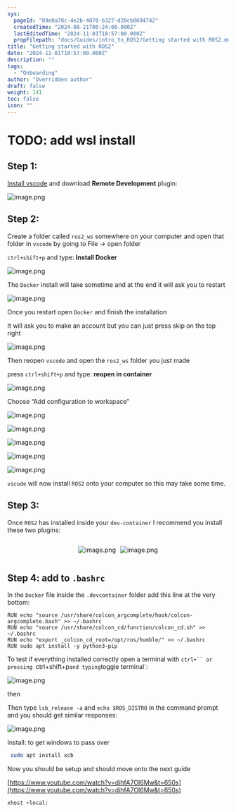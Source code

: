 ```yaml
---
sys:
  pageId: "89e0a78c-4e2b-4070-b327-d28cb0694742"
  createdTime: "2024-08-21T00:24:00.000Z"
  lastEditedTime: "2024-11-01T18:57:00.000Z"
  propFilepath: "docs/Guides/intro_to_ROS2/Getting started with ROS2.md"
title: "Getting started with ROS2"
date: "2024-11-01T18:57:00.000Z"
description: ""
tags:
  - "Onboarding"
author: "Overridden author"
draft: false
weight: 141
toc: false
icon: ""
---
```


# TODO: add wsl install

## Step 1:

[Install vscode](https://code.visualstudio.com/download) and download **Remote Development** plugin:

![image.png](https://prod-files-secure.s3.us-west-2.amazonaws.com/d518164a-d88e-44d1-a4ee-3adb3bd8bce0/efb52993-1881-4a40-b95e-6f020334f022/image.png?X-Amz-Algorithm=AWS4-HMAC-SHA256&X-Amz-Content-Sha256=UNSIGNED-PAYLOAD&X-Amz-Credential=ASIAZI2LB466TCZ66HU4%2F20250421%2Fus-west-2%2Fs3%2Faws4_request&X-Amz-Date=20250421T050951Z&X-Amz-Expires=3600&X-Amz-Security-Token=IQoJb3JpZ2luX2VjECsaCXVzLXdlc3QtMiJGMEQCIEYmQ5U2k7PyL29ZTWlq%2FADu2z04iTZv3JhVt2jcR9h9AiBjo44MkhNnWF5X2EgSy2D7fj2IN6RZiXNTs1qaFrlpQSqIBAi0%2F%2F%2F%2F%2F%2F%2F%2F%2F%2F8BEAAaDDYzNzQyMzE4MzgwNSIMfYZEDpuqJeMsjj3DKtwDSHU7u2L8Mo4tJbadUbD9ai21nwhHg2LD9LkG73dO%2BvtP7Jjt%2Fjgol2xsnjLDMFU23rUfsmJzM2w68He5AGF%2BLSYHsLsf0z3oBNYK9pPxpSucadLBkwesgkRBLETb7WOmzxOYlCQy996YPPJ%2BXYUGNGLwyxZlbkYtB%2BPfTabamk%2F9WrjLMRLL2AifuGHny0AHLvencpsrzFTmmyFp8bjaiUUoWV0lGvzmBN1W%2Bx5%2FMoXFezJfPDk%2F39ZBgVfyWTBp2tklA1RsNyyeVbx8RpNuxw9tIcfYLmLmR2pt%2FZ1gajpvO3A1beWqjcZyDMI%2F2b0VYlXrVMuNRMI%2F5NBt9CZn%2BznQTxEAcPkJD%2FuVvaimm3NNtTo1GsEU5dPSrZ90LaH9OavGgwQyMQ60uLNNSG0D%2FNGbhRWoKhRIOHV1wtjpJeSawwp4Z%2BTNvaWK4o4%2FdD7e7%2Bpp1TCwhabhu11Ggwg5d3B%2BE48wnFM91T7GPOISC4S59zP4g09nIesk%2F68Wufb8Sgz62vRJy38mwApVEW1N7CboGYP%2BHeP3aoaXcAh5qWjsE9QK4NrDcV%2BYRIMX33gUysI9JVYFu%2FKjS7CLk%2FbAJoWe4F5WjvIwDfa91coLCB7PybZB00BfWAk42kMwwNuWwAY6pgH64bjpxlfxSNPsLcszkVI7fqfeoLeh0Ku914Gvm%2F8qc17A6m1A8DSvMQLGbJt5ZU4rwC2D4MpEP5JTH68eRwZ99MqARYTNlz0uOvBGRLWs2IM760zCsbDrWdbnTAcjTRBpbuL2oIDOK0S3d8l9rLDkC5hCcIJaZEMzXWjHHYebLfG9XjOEAQSpdpl7gi%2F8JdpPlb8AST7ajxb7OxbBPtwGLc2JJbPW&X-Amz-Signature=bbdd8b9d8b8f4a25eef7d41f7b878afaa2e9ad752e78f71b9ab7196e59690955&X-Amz-SignedHeaders=host&x-id=GetObject)

## Step 2:

Create a folder called `ros2_ws` somewhere on your computer and open that folder in `vscode` by going to File → open folder 

`ctrl+shift+p` and type: **Install Docker**

![image.png](https://prod-files-secure.s3.us-west-2.amazonaws.com/d518164a-d88e-44d1-a4ee-3adb3bd8bce0/2269dc0e-1cd5-47ff-bceb-c04ad9b2eab0/image.png?X-Amz-Algorithm=AWS4-HMAC-SHA256&X-Amz-Content-Sha256=UNSIGNED-PAYLOAD&X-Amz-Credential=ASIAZI2LB466TCZ66HU4%2F20250421%2Fus-west-2%2Fs3%2Faws4_request&X-Amz-Date=20250421T050951Z&X-Amz-Expires=3600&X-Amz-Security-Token=IQoJb3JpZ2luX2VjECsaCXVzLXdlc3QtMiJGMEQCIEYmQ5U2k7PyL29ZTWlq%2FADu2z04iTZv3JhVt2jcR9h9AiBjo44MkhNnWF5X2EgSy2D7fj2IN6RZiXNTs1qaFrlpQSqIBAi0%2F%2F%2F%2F%2F%2F%2F%2F%2F%2F8BEAAaDDYzNzQyMzE4MzgwNSIMfYZEDpuqJeMsjj3DKtwDSHU7u2L8Mo4tJbadUbD9ai21nwhHg2LD9LkG73dO%2BvtP7Jjt%2Fjgol2xsnjLDMFU23rUfsmJzM2w68He5AGF%2BLSYHsLsf0z3oBNYK9pPxpSucadLBkwesgkRBLETb7WOmzxOYlCQy996YPPJ%2BXYUGNGLwyxZlbkYtB%2BPfTabamk%2F9WrjLMRLL2AifuGHny0AHLvencpsrzFTmmyFp8bjaiUUoWV0lGvzmBN1W%2Bx5%2FMoXFezJfPDk%2F39ZBgVfyWTBp2tklA1RsNyyeVbx8RpNuxw9tIcfYLmLmR2pt%2FZ1gajpvO3A1beWqjcZyDMI%2F2b0VYlXrVMuNRMI%2F5NBt9CZn%2BznQTxEAcPkJD%2FuVvaimm3NNtTo1GsEU5dPSrZ90LaH9OavGgwQyMQ60uLNNSG0D%2FNGbhRWoKhRIOHV1wtjpJeSawwp4Z%2BTNvaWK4o4%2FdD7e7%2Bpp1TCwhabhu11Ggwg5d3B%2BE48wnFM91T7GPOISC4S59zP4g09nIesk%2F68Wufb8Sgz62vRJy38mwApVEW1N7CboGYP%2BHeP3aoaXcAh5qWjsE9QK4NrDcV%2BYRIMX33gUysI9JVYFu%2FKjS7CLk%2FbAJoWe4F5WjvIwDfa91coLCB7PybZB00BfWAk42kMwwNuWwAY6pgH64bjpxlfxSNPsLcszkVI7fqfeoLeh0Ku914Gvm%2F8qc17A6m1A8DSvMQLGbJt5ZU4rwC2D4MpEP5JTH68eRwZ99MqARYTNlz0uOvBGRLWs2IM760zCsbDrWdbnTAcjTRBpbuL2oIDOK0S3d8l9rLDkC5hCcIJaZEMzXWjHHYebLfG9XjOEAQSpdpl7gi%2F8JdpPlb8AST7ajxb7OxbBPtwGLc2JJbPW&X-Amz-Signature=20795c9d934cdaeefaf244c02c6a1c0c0ba0ca42b5f803bbf54cf4fc4021aa4d&X-Amz-SignedHeaders=host&x-id=GetObject)

The `Docker` install will take sometime and at the end it will ask you to restart

![image.png](https://prod-files-secure.s3.us-west-2.amazonaws.com/d518164a-d88e-44d1-a4ee-3adb3bd8bce0/ed233f78-be33-4b1f-b89c-9c346c0e961e/image.png?X-Amz-Algorithm=AWS4-HMAC-SHA256&X-Amz-Content-Sha256=UNSIGNED-PAYLOAD&X-Amz-Credential=ASIAZI2LB466TCZ66HU4%2F20250421%2Fus-west-2%2Fs3%2Faws4_request&X-Amz-Date=20250421T050951Z&X-Amz-Expires=3600&X-Amz-Security-Token=IQoJb3JpZ2luX2VjECsaCXVzLXdlc3QtMiJGMEQCIEYmQ5U2k7PyL29ZTWlq%2FADu2z04iTZv3JhVt2jcR9h9AiBjo44MkhNnWF5X2EgSy2D7fj2IN6RZiXNTs1qaFrlpQSqIBAi0%2F%2F%2F%2F%2F%2F%2F%2F%2F%2F8BEAAaDDYzNzQyMzE4MzgwNSIMfYZEDpuqJeMsjj3DKtwDSHU7u2L8Mo4tJbadUbD9ai21nwhHg2LD9LkG73dO%2BvtP7Jjt%2Fjgol2xsnjLDMFU23rUfsmJzM2w68He5AGF%2BLSYHsLsf0z3oBNYK9pPxpSucadLBkwesgkRBLETb7WOmzxOYlCQy996YPPJ%2BXYUGNGLwyxZlbkYtB%2BPfTabamk%2F9WrjLMRLL2AifuGHny0AHLvencpsrzFTmmyFp8bjaiUUoWV0lGvzmBN1W%2Bx5%2FMoXFezJfPDk%2F39ZBgVfyWTBp2tklA1RsNyyeVbx8RpNuxw9tIcfYLmLmR2pt%2FZ1gajpvO3A1beWqjcZyDMI%2F2b0VYlXrVMuNRMI%2F5NBt9CZn%2BznQTxEAcPkJD%2FuVvaimm3NNtTo1GsEU5dPSrZ90LaH9OavGgwQyMQ60uLNNSG0D%2FNGbhRWoKhRIOHV1wtjpJeSawwp4Z%2BTNvaWK4o4%2FdD7e7%2Bpp1TCwhabhu11Ggwg5d3B%2BE48wnFM91T7GPOISC4S59zP4g09nIesk%2F68Wufb8Sgz62vRJy38mwApVEW1N7CboGYP%2BHeP3aoaXcAh5qWjsE9QK4NrDcV%2BYRIMX33gUysI9JVYFu%2FKjS7CLk%2FbAJoWe4F5WjvIwDfa91coLCB7PybZB00BfWAk42kMwwNuWwAY6pgH64bjpxlfxSNPsLcszkVI7fqfeoLeh0Ku914Gvm%2F8qc17A6m1A8DSvMQLGbJt5ZU4rwC2D4MpEP5JTH68eRwZ99MqARYTNlz0uOvBGRLWs2IM760zCsbDrWdbnTAcjTRBpbuL2oIDOK0S3d8l9rLDkC5hCcIJaZEMzXWjHHYebLfG9XjOEAQSpdpl7gi%2F8JdpPlb8AST7ajxb7OxbBPtwGLc2JJbPW&X-Amz-Signature=6996189b91c7765a2821efa0cade611d366b49323e8ee1722ed6f097edb20e6c&X-Amz-SignedHeaders=host&x-id=GetObject)

Once you restart open `Docker` and finish the installation

It will ask you to make an account but you can just press skip on the top right

![image.png](https://prod-files-secure.s3.us-west-2.amazonaws.com/d518164a-d88e-44d1-a4ee-3adb3bd8bce0/21010ad9-1659-4fd9-9f59-9932a09b2a3d/image.png?X-Amz-Algorithm=AWS4-HMAC-SHA256&X-Amz-Content-Sha256=UNSIGNED-PAYLOAD&X-Amz-Credential=ASIAZI2LB466TCZ66HU4%2F20250421%2Fus-west-2%2Fs3%2Faws4_request&X-Amz-Date=20250421T050951Z&X-Amz-Expires=3600&X-Amz-Security-Token=IQoJb3JpZ2luX2VjECsaCXVzLXdlc3QtMiJGMEQCIEYmQ5U2k7PyL29ZTWlq%2FADu2z04iTZv3JhVt2jcR9h9AiBjo44MkhNnWF5X2EgSy2D7fj2IN6RZiXNTs1qaFrlpQSqIBAi0%2F%2F%2F%2F%2F%2F%2F%2F%2F%2F8BEAAaDDYzNzQyMzE4MzgwNSIMfYZEDpuqJeMsjj3DKtwDSHU7u2L8Mo4tJbadUbD9ai21nwhHg2LD9LkG73dO%2BvtP7Jjt%2Fjgol2xsnjLDMFU23rUfsmJzM2w68He5AGF%2BLSYHsLsf0z3oBNYK9pPxpSucadLBkwesgkRBLETb7WOmzxOYlCQy996YPPJ%2BXYUGNGLwyxZlbkYtB%2BPfTabamk%2F9WrjLMRLL2AifuGHny0AHLvencpsrzFTmmyFp8bjaiUUoWV0lGvzmBN1W%2Bx5%2FMoXFezJfPDk%2F39ZBgVfyWTBp2tklA1RsNyyeVbx8RpNuxw9tIcfYLmLmR2pt%2FZ1gajpvO3A1beWqjcZyDMI%2F2b0VYlXrVMuNRMI%2F5NBt9CZn%2BznQTxEAcPkJD%2FuVvaimm3NNtTo1GsEU5dPSrZ90LaH9OavGgwQyMQ60uLNNSG0D%2FNGbhRWoKhRIOHV1wtjpJeSawwp4Z%2BTNvaWK4o4%2FdD7e7%2Bpp1TCwhabhu11Ggwg5d3B%2BE48wnFM91T7GPOISC4S59zP4g09nIesk%2F68Wufb8Sgz62vRJy38mwApVEW1N7CboGYP%2BHeP3aoaXcAh5qWjsE9QK4NrDcV%2BYRIMX33gUysI9JVYFu%2FKjS7CLk%2FbAJoWe4F5WjvIwDfa91coLCB7PybZB00BfWAk42kMwwNuWwAY6pgH64bjpxlfxSNPsLcszkVI7fqfeoLeh0Ku914Gvm%2F8qc17A6m1A8DSvMQLGbJt5ZU4rwC2D4MpEP5JTH68eRwZ99MqARYTNlz0uOvBGRLWs2IM760zCsbDrWdbnTAcjTRBpbuL2oIDOK0S3d8l9rLDkC5hCcIJaZEMzXWjHHYebLfG9XjOEAQSpdpl7gi%2F8JdpPlb8AST7ajxb7OxbBPtwGLc2JJbPW&X-Amz-Signature=a3e4dbfd5798adcf7f8d863e368606d17250f7461db598df35691f1a1e14ae43&X-Amz-SignedHeaders=host&x-id=GetObject)

Then reopen `vscode` and open the `ros2_ws` folder you just made

press `ctrl+shift+p` and type: **reopen in container**

![image.png](https://prod-files-secure.s3.us-west-2.amazonaws.com/d518164a-d88e-44d1-a4ee-3adb3bd8bce0/4e93b8c2-41ad-488c-8095-c74205196118/image.png?X-Amz-Algorithm=AWS4-HMAC-SHA256&X-Amz-Content-Sha256=UNSIGNED-PAYLOAD&X-Amz-Credential=ASIAZI2LB466TCZ66HU4%2F20250421%2Fus-west-2%2Fs3%2Faws4_request&X-Amz-Date=20250421T050951Z&X-Amz-Expires=3600&X-Amz-Security-Token=IQoJb3JpZ2luX2VjECsaCXVzLXdlc3QtMiJGMEQCIEYmQ5U2k7PyL29ZTWlq%2FADu2z04iTZv3JhVt2jcR9h9AiBjo44MkhNnWF5X2EgSy2D7fj2IN6RZiXNTs1qaFrlpQSqIBAi0%2F%2F%2F%2F%2F%2F%2F%2F%2F%2F8BEAAaDDYzNzQyMzE4MzgwNSIMfYZEDpuqJeMsjj3DKtwDSHU7u2L8Mo4tJbadUbD9ai21nwhHg2LD9LkG73dO%2BvtP7Jjt%2Fjgol2xsnjLDMFU23rUfsmJzM2w68He5AGF%2BLSYHsLsf0z3oBNYK9pPxpSucadLBkwesgkRBLETb7WOmzxOYlCQy996YPPJ%2BXYUGNGLwyxZlbkYtB%2BPfTabamk%2F9WrjLMRLL2AifuGHny0AHLvencpsrzFTmmyFp8bjaiUUoWV0lGvzmBN1W%2Bx5%2FMoXFezJfPDk%2F39ZBgVfyWTBp2tklA1RsNyyeVbx8RpNuxw9tIcfYLmLmR2pt%2FZ1gajpvO3A1beWqjcZyDMI%2F2b0VYlXrVMuNRMI%2F5NBt9CZn%2BznQTxEAcPkJD%2FuVvaimm3NNtTo1GsEU5dPSrZ90LaH9OavGgwQyMQ60uLNNSG0D%2FNGbhRWoKhRIOHV1wtjpJeSawwp4Z%2BTNvaWK4o4%2FdD7e7%2Bpp1TCwhabhu11Ggwg5d3B%2BE48wnFM91T7GPOISC4S59zP4g09nIesk%2F68Wufb8Sgz62vRJy38mwApVEW1N7CboGYP%2BHeP3aoaXcAh5qWjsE9QK4NrDcV%2BYRIMX33gUysI9JVYFu%2FKjS7CLk%2FbAJoWe4F5WjvIwDfa91coLCB7PybZB00BfWAk42kMwwNuWwAY6pgH64bjpxlfxSNPsLcszkVI7fqfeoLeh0Ku914Gvm%2F8qc17A6m1A8DSvMQLGbJt5ZU4rwC2D4MpEP5JTH68eRwZ99MqARYTNlz0uOvBGRLWs2IM760zCsbDrWdbnTAcjTRBpbuL2oIDOK0S3d8l9rLDkC5hCcIJaZEMzXWjHHYebLfG9XjOEAQSpdpl7gi%2F8JdpPlb8AST7ajxb7OxbBPtwGLc2JJbPW&X-Amz-Signature=c4ba2457e16876f790a5eee45b5bbd52731f6a7afcf83d3d9fca4a93851136b7&X-Amz-SignedHeaders=host&x-id=GetObject)

Choose “Add configuration to workspace”

![image.png](https://prod-files-secure.s3.us-west-2.amazonaws.com/d518164a-d88e-44d1-a4ee-3adb3bd8bce0/9560b282-5060-4989-ba37-97e7b2c22476/image.png?X-Amz-Algorithm=AWS4-HMAC-SHA256&X-Amz-Content-Sha256=UNSIGNED-PAYLOAD&X-Amz-Credential=ASIAZI2LB466TCZ66HU4%2F20250421%2Fus-west-2%2Fs3%2Faws4_request&X-Amz-Date=20250421T050951Z&X-Amz-Expires=3600&X-Amz-Security-Token=IQoJb3JpZ2luX2VjECsaCXVzLXdlc3QtMiJGMEQCIEYmQ5U2k7PyL29ZTWlq%2FADu2z04iTZv3JhVt2jcR9h9AiBjo44MkhNnWF5X2EgSy2D7fj2IN6RZiXNTs1qaFrlpQSqIBAi0%2F%2F%2F%2F%2F%2F%2F%2F%2F%2F8BEAAaDDYzNzQyMzE4MzgwNSIMfYZEDpuqJeMsjj3DKtwDSHU7u2L8Mo4tJbadUbD9ai21nwhHg2LD9LkG73dO%2BvtP7Jjt%2Fjgol2xsnjLDMFU23rUfsmJzM2w68He5AGF%2BLSYHsLsf0z3oBNYK9pPxpSucadLBkwesgkRBLETb7WOmzxOYlCQy996YPPJ%2BXYUGNGLwyxZlbkYtB%2BPfTabamk%2F9WrjLMRLL2AifuGHny0AHLvencpsrzFTmmyFp8bjaiUUoWV0lGvzmBN1W%2Bx5%2FMoXFezJfPDk%2F39ZBgVfyWTBp2tklA1RsNyyeVbx8RpNuxw9tIcfYLmLmR2pt%2FZ1gajpvO3A1beWqjcZyDMI%2F2b0VYlXrVMuNRMI%2F5NBt9CZn%2BznQTxEAcPkJD%2FuVvaimm3NNtTo1GsEU5dPSrZ90LaH9OavGgwQyMQ60uLNNSG0D%2FNGbhRWoKhRIOHV1wtjpJeSawwp4Z%2BTNvaWK4o4%2FdD7e7%2Bpp1TCwhabhu11Ggwg5d3B%2BE48wnFM91T7GPOISC4S59zP4g09nIesk%2F68Wufb8Sgz62vRJy38mwApVEW1N7CboGYP%2BHeP3aoaXcAh5qWjsE9QK4NrDcV%2BYRIMX33gUysI9JVYFu%2FKjS7CLk%2FbAJoWe4F5WjvIwDfa91coLCB7PybZB00BfWAk42kMwwNuWwAY6pgH64bjpxlfxSNPsLcszkVI7fqfeoLeh0Ku914Gvm%2F8qc17A6m1A8DSvMQLGbJt5ZU4rwC2D4MpEP5JTH68eRwZ99MqARYTNlz0uOvBGRLWs2IM760zCsbDrWdbnTAcjTRBpbuL2oIDOK0S3d8l9rLDkC5hCcIJaZEMzXWjHHYebLfG9XjOEAQSpdpl7gi%2F8JdpPlb8AST7ajxb7OxbBPtwGLc2JJbPW&X-Amz-Signature=60a924d0e15872d05f75b8da6bed992eb2141e85920f9b63f769f24a421e6184&X-Amz-SignedHeaders=host&x-id=GetObject)

![image.png](https://prod-files-secure.s3.us-west-2.amazonaws.com/d518164a-d88e-44d1-a4ee-3adb3bd8bce0/2ee63f81-886b-48e8-a553-dc6e5eac99e4/image.png?X-Amz-Algorithm=AWS4-HMAC-SHA256&X-Amz-Content-Sha256=UNSIGNED-PAYLOAD&X-Amz-Credential=ASIAZI2LB466TCZ66HU4%2F20250421%2Fus-west-2%2Fs3%2Faws4_request&X-Amz-Date=20250421T050951Z&X-Amz-Expires=3600&X-Amz-Security-Token=IQoJb3JpZ2luX2VjECsaCXVzLXdlc3QtMiJGMEQCIEYmQ5U2k7PyL29ZTWlq%2FADu2z04iTZv3JhVt2jcR9h9AiBjo44MkhNnWF5X2EgSy2D7fj2IN6RZiXNTs1qaFrlpQSqIBAi0%2F%2F%2F%2F%2F%2F%2F%2F%2F%2F8BEAAaDDYzNzQyMzE4MzgwNSIMfYZEDpuqJeMsjj3DKtwDSHU7u2L8Mo4tJbadUbD9ai21nwhHg2LD9LkG73dO%2BvtP7Jjt%2Fjgol2xsnjLDMFU23rUfsmJzM2w68He5AGF%2BLSYHsLsf0z3oBNYK9pPxpSucadLBkwesgkRBLETb7WOmzxOYlCQy996YPPJ%2BXYUGNGLwyxZlbkYtB%2BPfTabamk%2F9WrjLMRLL2AifuGHny0AHLvencpsrzFTmmyFp8bjaiUUoWV0lGvzmBN1W%2Bx5%2FMoXFezJfPDk%2F39ZBgVfyWTBp2tklA1RsNyyeVbx8RpNuxw9tIcfYLmLmR2pt%2FZ1gajpvO3A1beWqjcZyDMI%2F2b0VYlXrVMuNRMI%2F5NBt9CZn%2BznQTxEAcPkJD%2FuVvaimm3NNtTo1GsEU5dPSrZ90LaH9OavGgwQyMQ60uLNNSG0D%2FNGbhRWoKhRIOHV1wtjpJeSawwp4Z%2BTNvaWK4o4%2FdD7e7%2Bpp1TCwhabhu11Ggwg5d3B%2BE48wnFM91T7GPOISC4S59zP4g09nIesk%2F68Wufb8Sgz62vRJy38mwApVEW1N7CboGYP%2BHeP3aoaXcAh5qWjsE9QK4NrDcV%2BYRIMX33gUysI9JVYFu%2FKjS7CLk%2FbAJoWe4F5WjvIwDfa91coLCB7PybZB00BfWAk42kMwwNuWwAY6pgH64bjpxlfxSNPsLcszkVI7fqfeoLeh0Ku914Gvm%2F8qc17A6m1A8DSvMQLGbJt5ZU4rwC2D4MpEP5JTH68eRwZ99MqARYTNlz0uOvBGRLWs2IM760zCsbDrWdbnTAcjTRBpbuL2oIDOK0S3d8l9rLDkC5hCcIJaZEMzXWjHHYebLfG9XjOEAQSpdpl7gi%2F8JdpPlb8AST7ajxb7OxbBPtwGLc2JJbPW&X-Amz-Signature=1acad6fefeab6d41ab38eae6fbd3c4c21a0ff465450421b919e92f9cfc61b2ce&X-Amz-SignedHeaders=host&x-id=GetObject)

![image.png](https://prod-files-secure.s3.us-west-2.amazonaws.com/d518164a-d88e-44d1-a4ee-3adb3bd8bce0/ae1580b2-b048-407e-aed9-b584224a7a04/image.png?X-Amz-Algorithm=AWS4-HMAC-SHA256&X-Amz-Content-Sha256=UNSIGNED-PAYLOAD&X-Amz-Credential=ASIAZI2LB466TCZ66HU4%2F20250421%2Fus-west-2%2Fs3%2Faws4_request&X-Amz-Date=20250421T050951Z&X-Amz-Expires=3600&X-Amz-Security-Token=IQoJb3JpZ2luX2VjECsaCXVzLXdlc3QtMiJGMEQCIEYmQ5U2k7PyL29ZTWlq%2FADu2z04iTZv3JhVt2jcR9h9AiBjo44MkhNnWF5X2EgSy2D7fj2IN6RZiXNTs1qaFrlpQSqIBAi0%2F%2F%2F%2F%2F%2F%2F%2F%2F%2F8BEAAaDDYzNzQyMzE4MzgwNSIMfYZEDpuqJeMsjj3DKtwDSHU7u2L8Mo4tJbadUbD9ai21nwhHg2LD9LkG73dO%2BvtP7Jjt%2Fjgol2xsnjLDMFU23rUfsmJzM2w68He5AGF%2BLSYHsLsf0z3oBNYK9pPxpSucadLBkwesgkRBLETb7WOmzxOYlCQy996YPPJ%2BXYUGNGLwyxZlbkYtB%2BPfTabamk%2F9WrjLMRLL2AifuGHny0AHLvencpsrzFTmmyFp8bjaiUUoWV0lGvzmBN1W%2Bx5%2FMoXFezJfPDk%2F39ZBgVfyWTBp2tklA1RsNyyeVbx8RpNuxw9tIcfYLmLmR2pt%2FZ1gajpvO3A1beWqjcZyDMI%2F2b0VYlXrVMuNRMI%2F5NBt9CZn%2BznQTxEAcPkJD%2FuVvaimm3NNtTo1GsEU5dPSrZ90LaH9OavGgwQyMQ60uLNNSG0D%2FNGbhRWoKhRIOHV1wtjpJeSawwp4Z%2BTNvaWK4o4%2FdD7e7%2Bpp1TCwhabhu11Ggwg5d3B%2BE48wnFM91T7GPOISC4S59zP4g09nIesk%2F68Wufb8Sgz62vRJy38mwApVEW1N7CboGYP%2BHeP3aoaXcAh5qWjsE9QK4NrDcV%2BYRIMX33gUysI9JVYFu%2FKjS7CLk%2FbAJoWe4F5WjvIwDfa91coLCB7PybZB00BfWAk42kMwwNuWwAY6pgH64bjpxlfxSNPsLcszkVI7fqfeoLeh0Ku914Gvm%2F8qc17A6m1A8DSvMQLGbJt5ZU4rwC2D4MpEP5JTH68eRwZ99MqARYTNlz0uOvBGRLWs2IM760zCsbDrWdbnTAcjTRBpbuL2oIDOK0S3d8l9rLDkC5hCcIJaZEMzXWjHHYebLfG9XjOEAQSpdpl7gi%2F8JdpPlb8AST7ajxb7OxbBPtwGLc2JJbPW&X-Amz-Signature=162b9795dc9069a82593405a7dc373d84de17f68e97dc0cf412127277cecb2e5&X-Amz-SignedHeaders=host&x-id=GetObject)

![image.png](https://prod-files-secure.s3.us-west-2.amazonaws.com/d518164a-d88e-44d1-a4ee-3adb3bd8bce0/53255b28-f75e-430f-b9e3-c0ac8577e42b/image.png?X-Amz-Algorithm=AWS4-HMAC-SHA256&X-Amz-Content-Sha256=UNSIGNED-PAYLOAD&X-Amz-Credential=ASIAZI2LB466TCZ66HU4%2F20250421%2Fus-west-2%2Fs3%2Faws4_request&X-Amz-Date=20250421T050951Z&X-Amz-Expires=3600&X-Amz-Security-Token=IQoJb3JpZ2luX2VjECsaCXVzLXdlc3QtMiJGMEQCIEYmQ5U2k7PyL29ZTWlq%2FADu2z04iTZv3JhVt2jcR9h9AiBjo44MkhNnWF5X2EgSy2D7fj2IN6RZiXNTs1qaFrlpQSqIBAi0%2F%2F%2F%2F%2F%2F%2F%2F%2F%2F8BEAAaDDYzNzQyMzE4MzgwNSIMfYZEDpuqJeMsjj3DKtwDSHU7u2L8Mo4tJbadUbD9ai21nwhHg2LD9LkG73dO%2BvtP7Jjt%2Fjgol2xsnjLDMFU23rUfsmJzM2w68He5AGF%2BLSYHsLsf0z3oBNYK9pPxpSucadLBkwesgkRBLETb7WOmzxOYlCQy996YPPJ%2BXYUGNGLwyxZlbkYtB%2BPfTabamk%2F9WrjLMRLL2AifuGHny0AHLvencpsrzFTmmyFp8bjaiUUoWV0lGvzmBN1W%2Bx5%2FMoXFezJfPDk%2F39ZBgVfyWTBp2tklA1RsNyyeVbx8RpNuxw9tIcfYLmLmR2pt%2FZ1gajpvO3A1beWqjcZyDMI%2F2b0VYlXrVMuNRMI%2F5NBt9CZn%2BznQTxEAcPkJD%2FuVvaimm3NNtTo1GsEU5dPSrZ90LaH9OavGgwQyMQ60uLNNSG0D%2FNGbhRWoKhRIOHV1wtjpJeSawwp4Z%2BTNvaWK4o4%2FdD7e7%2Bpp1TCwhabhu11Ggwg5d3B%2BE48wnFM91T7GPOISC4S59zP4g09nIesk%2F68Wufb8Sgz62vRJy38mwApVEW1N7CboGYP%2BHeP3aoaXcAh5qWjsE9QK4NrDcV%2BYRIMX33gUysI9JVYFu%2FKjS7CLk%2FbAJoWe4F5WjvIwDfa91coLCB7PybZB00BfWAk42kMwwNuWwAY6pgH64bjpxlfxSNPsLcszkVI7fqfeoLeh0Ku914Gvm%2F8qc17A6m1A8DSvMQLGbJt5ZU4rwC2D4MpEP5JTH68eRwZ99MqARYTNlz0uOvBGRLWs2IM760zCsbDrWdbnTAcjTRBpbuL2oIDOK0S3d8l9rLDkC5hCcIJaZEMzXWjHHYebLfG9XjOEAQSpdpl7gi%2F8JdpPlb8AST7ajxb7OxbBPtwGLc2JJbPW&X-Amz-Signature=a3b631bd63e382e91a31f33c152af44efffa3c9e0b52d339881d18cde650da95&X-Amz-SignedHeaders=host&x-id=GetObject)

![image.png](https://prod-files-secure.s3.us-west-2.amazonaws.com/d518164a-d88e-44d1-a4ee-3adb3bd8bce0/7c562767-5af9-4ffb-97d1-327bcdf4ee00/image.png?X-Amz-Algorithm=AWS4-HMAC-SHA256&X-Amz-Content-Sha256=UNSIGNED-PAYLOAD&X-Amz-Credential=ASIAZI2LB466TCZ66HU4%2F20250421%2Fus-west-2%2Fs3%2Faws4_request&X-Amz-Date=20250421T050951Z&X-Amz-Expires=3600&X-Amz-Security-Token=IQoJb3JpZ2luX2VjECsaCXVzLXdlc3QtMiJGMEQCIEYmQ5U2k7PyL29ZTWlq%2FADu2z04iTZv3JhVt2jcR9h9AiBjo44MkhNnWF5X2EgSy2D7fj2IN6RZiXNTs1qaFrlpQSqIBAi0%2F%2F%2F%2F%2F%2F%2F%2F%2F%2F8BEAAaDDYzNzQyMzE4MzgwNSIMfYZEDpuqJeMsjj3DKtwDSHU7u2L8Mo4tJbadUbD9ai21nwhHg2LD9LkG73dO%2BvtP7Jjt%2Fjgol2xsnjLDMFU23rUfsmJzM2w68He5AGF%2BLSYHsLsf0z3oBNYK9pPxpSucadLBkwesgkRBLETb7WOmzxOYlCQy996YPPJ%2BXYUGNGLwyxZlbkYtB%2BPfTabamk%2F9WrjLMRLL2AifuGHny0AHLvencpsrzFTmmyFp8bjaiUUoWV0lGvzmBN1W%2Bx5%2FMoXFezJfPDk%2F39ZBgVfyWTBp2tklA1RsNyyeVbx8RpNuxw9tIcfYLmLmR2pt%2FZ1gajpvO3A1beWqjcZyDMI%2F2b0VYlXrVMuNRMI%2F5NBt9CZn%2BznQTxEAcPkJD%2FuVvaimm3NNtTo1GsEU5dPSrZ90LaH9OavGgwQyMQ60uLNNSG0D%2FNGbhRWoKhRIOHV1wtjpJeSawwp4Z%2BTNvaWK4o4%2FdD7e7%2Bpp1TCwhabhu11Ggwg5d3B%2BE48wnFM91T7GPOISC4S59zP4g09nIesk%2F68Wufb8Sgz62vRJy38mwApVEW1N7CboGYP%2BHeP3aoaXcAh5qWjsE9QK4NrDcV%2BYRIMX33gUysI9JVYFu%2FKjS7CLk%2FbAJoWe4F5WjvIwDfa91coLCB7PybZB00BfWAk42kMwwNuWwAY6pgH64bjpxlfxSNPsLcszkVI7fqfeoLeh0Ku914Gvm%2F8qc17A6m1A8DSvMQLGbJt5ZU4rwC2D4MpEP5JTH68eRwZ99MqARYTNlz0uOvBGRLWs2IM760zCsbDrWdbnTAcjTRBpbuL2oIDOK0S3d8l9rLDkC5hCcIJaZEMzXWjHHYebLfG9XjOEAQSpdpl7gi%2F8JdpPlb8AST7ajxb7OxbBPtwGLc2JJbPW&X-Amz-Signature=aadfc140e0b0afb7e88ee17ff54bf5734289b479e06917f8170728a570c745b0&X-Amz-SignedHeaders=host&x-id=GetObject)

`vscode` will now install `ROS2` onto your computer so this may take some time.

## Step 3:

Once `ROS2` has installed inside your `dev-container` I recommend you install these two plugins:

<div style="display: flex;flex-direction: row; column-gap:10px; max-width: 630px;justify-content: center;">
<div>

![image.png](https://prod-files-secure.s3.us-west-2.amazonaws.com/d518164a-d88e-44d1-a4ee-3adb3bd8bce0/3fc3d550-5a54-4ba1-ba6b-faa01cdb7369/image.png?X-Amz-Algorithm=AWS4-HMAC-SHA256&X-Amz-Content-Sha256=UNSIGNED-PAYLOAD&X-Amz-Credential=ASIAZI2LB4662F76J25J%2F20250421%2Fus-west-2%2Fs3%2Faws4_request&X-Amz-Date=20250421T050953Z&X-Amz-Expires=3600&X-Amz-Security-Token=IQoJb3JpZ2luX2VjEC0aCXVzLXdlc3QtMiJHMEUCICEGO71tXY%2BIXz2RlNhpDe5dDOZT3bo0zMXOs1bp2PTwAiEAtI2s0ZWvZlDYBTN7dTNZN1Ihi1Hvt2XfEjfX91eUBvkqiAQItv%2F%2F%2F%2F%2F%2F%2F%2F%2F%2FARAAGgw2Mzc0MjMxODM4MDUiDM84iqzilpq%2F5lEEzSrcA5te8oKtTIHMxauB7qv%2FufLJIP%2FLwvvFW0vr4OtVIjMZiwPYfiKuADY71lKu0w4%2BzHXmFcCaEmzUn8p28IysZ082ZVM2c8tMBB9ambyhqPiZ7uqWjPHZm3MnEJiXYE3iyO9Rc4ejyeEWyOumZp5b04iUgmqkWMUjQNnZOSfFK2%2Ff0kNkQTQqfajycm5t5tVsATp6DrJRfyYVyvttqtME5ohq%2FG12zBj4oKC9FOk%2BDgM7fUPzqklGBEFPMYqjD64zxuA0fgtnslR%2BOaf9FAJnA7K%2F9mQugqsG0FEaGQEsCZRnJjjqXbRZU74HqSRg%2FidZj0mpa5aj9x1L8D73RMnBqhzM%2BzeZVJ%2Fbse4k6id89YQUcZtyoSB7%2BtgMxxsBhkvj6L33zthLUigOdwB0hdXS5xmuV%2BJ8XdeKTOCcN53tAvDgxjhQZ9JFG5dgpl7qwDPTY5z4P2sn9xIS8z2UAk%2BBtvniCylUEBfIJUqE5kUaAIUZmAQ2mUSp9rWmByzuX3pegnfKyOGWaz0HZb4VisP%2BF93mUH%2FvHjt4MAlWZ%2BgJANuyTGJ0vjg2SATPj9wRQk4twXiOAAYqukEUGjj2xvOcCWFDVmwe2mNwm%2FbmFO4gxOwVkvgxdodTN10%2BZn7PMOiel8AGOqUBS5SKieD4h%2BFSiHiQahs%2Fqhv7IjyyJ29JYf9vOsZygE72bz85ZYWX%2Fv0Y%2F2mhe%2FOiBe0pgLSyPdqxwAGK37%2FxPt%2B2qrFIyuiosbKfIihtU8w4AfbOF2Zk%2BVL%2BHFjomZtZnyvN3JsxozIGkUeFiOcv0Vjt%2F7JNn92hDKPt6NBYwtbn40Ui6hfj4Pq%2FNdUGC7HzhUuvBBeAu6gAcNhNQnowo4aYZE%2FB&X-Amz-Signature=ca157b4fe8468079ed62f02326fe39a8478f770016fc7d90b6ff0c15aff5ddfa&X-Amz-SignedHeaders=host&x-id=GetObject)

</div>
<div>

![image.png](https://prod-files-secure.s3.us-west-2.amazonaws.com/d518164a-d88e-44d1-a4ee-3adb3bd8bce0/d994cc66-13c2-4093-a5a3-f84cf4601a82/image.png?X-Amz-Algorithm=AWS4-HMAC-SHA256&X-Amz-Content-Sha256=UNSIGNED-PAYLOAD&X-Amz-Credential=ASIAZI2LB466QUABWS5R%2F20250421%2Fus-west-2%2Fs3%2Faws4_request&X-Amz-Date=20250421T050954Z&X-Amz-Expires=3600&X-Amz-Security-Token=IQoJb3JpZ2luX2VjECoaCXVzLXdlc3QtMiJIMEYCIQDDVsABthTyfDU2vEoEZn6mPw2x%2B61KDDMrqpZvzDZ7bwIhAMRpZdFbW6KYbvthdZHNqleKR2tcWjI2PrhuNzsHoyeIKogECLP%2F%2F%2F%2F%2F%2F%2F%2F%2F%2FwEQABoMNjM3NDIzMTgzODA1IgxuTAaojpaWMNQxvw8q3AO%2B8wv0PkHzCCerXQAar2Z1wClL7ddvTMHuUBPMPkDuVVvcsFg9KQwBKUcFJTuSKvD1nHJjlbg7Pcs8kuW35hpeA7iScpKpV87uEts9DmSG2a9bBzIAxdLH%2BkrmQe7NaCjAJj5KkvriByGV4ybzCKwJj%2FxEmsm5c%2BwFIR%2FqZiFqaaHvksqyNjOXuQ1kM044SgST9wA9z2sGJApUN%2FTC29fkS8yk%2Fh66vH%2B0unbuIMkfDP9pUFjfU2s%2FV25M3QCndC54wInyEvrAOLIx%2BEw7idAu7XSIStPZ8kKzqWWxkSKXm9amZGDGRL2LNsQeHt9uT9%2B0PqPLtlNzcrIYC0IVGbNtFnyCI1sje4gZqo0zyHw7HnobwAVHQp5ucelm9EKHdMlxN3FTB68HU1NOKKlsjiAAoiPOgiFaGEZyahI%2F7pCg42XqhtIi0RR64o%2BGeV789aW2SWS%2FxCNFu43A8msa115KUD4eWkCE8qY9okyv96hNotpFcp%2Fy9d7ShwWMh1tiFWqRQk%2FNm0gQ3xDDfvpWSxgUhfgnbBCXRD%2BGjFd0sN3yYzRJKiKY42TKN2Wl088sWY8Mq5DJTephAamQmO36zUh2eNa%2BtRhqeuGE3plEfBVlfXbT%2FX3ccjsqQeMn5TCKy5bABjqkATVQOJAmJSM8NIBPGAEVV5TDclx%2BjDKjSZm%2Fbow1y1FhLQwh3rSZFMlqYkKjZAn7E9MSo335PpUvaYHMGRHiktm4uqIc%2Faq2%2BP1QzvvGy56rP5kqCXljN1mdk7Gch55b45DXqRjG%2BB1KqMVcUr1y6ZDQB1%2FPSBYqKH0ktPx4Iz8dLAUCjwZi3RPOqF9s03WXrfq2egEXBQ50woW%2FdqeD%2BmvCT26b&X-Amz-Signature=a9c559acc713ca778d0bd056e0ef3dca56a081c6d3142b0d8b3ab09349346c56&X-Amz-SignedHeaders=host&x-id=GetObject)

</div>
</div>

## Step 4: add to `.bashrc`

In the `Docker` file inside the `.devcontainer` folder add this line at the very bottom: 

```docker
RUN echo "source /usr/share/colcon_argcomplete/hook/colcon-argcomplete.bash" >> ~/.bashrc
RUN echo "source /usr/share/colcon_cd/function/colcon_cd.sh" >> ~/.bashrc
RUN echo "export _colcon_cd_root=/opt/ros/humble/" >> ~/.bashrc
RUN sudo apt install -y python3-pip 
```

To test if everything installed correctly open a terminal with `ctrl+`` or pressing `ctrl+shift+p` and typing `toggle terminal`:

![image.png](https://prod-files-secure.s3.us-west-2.amazonaws.com/d518164a-d88e-44d1-a4ee-3adb3bd8bce0/6a4943d8-b04e-4c02-9a58-775f3384d1a5/image.png?X-Amz-Algorithm=AWS4-HMAC-SHA256&X-Amz-Content-Sha256=UNSIGNED-PAYLOAD&X-Amz-Credential=ASIAZI2LB466TCZ66HU4%2F20250421%2Fus-west-2%2Fs3%2Faws4_request&X-Amz-Date=20250421T050951Z&X-Amz-Expires=3600&X-Amz-Security-Token=IQoJb3JpZ2luX2VjECsaCXVzLXdlc3QtMiJGMEQCIEYmQ5U2k7PyL29ZTWlq%2FADu2z04iTZv3JhVt2jcR9h9AiBjo44MkhNnWF5X2EgSy2D7fj2IN6RZiXNTs1qaFrlpQSqIBAi0%2F%2F%2F%2F%2F%2F%2F%2F%2F%2F8BEAAaDDYzNzQyMzE4MzgwNSIMfYZEDpuqJeMsjj3DKtwDSHU7u2L8Mo4tJbadUbD9ai21nwhHg2LD9LkG73dO%2BvtP7Jjt%2Fjgol2xsnjLDMFU23rUfsmJzM2w68He5AGF%2BLSYHsLsf0z3oBNYK9pPxpSucadLBkwesgkRBLETb7WOmzxOYlCQy996YPPJ%2BXYUGNGLwyxZlbkYtB%2BPfTabamk%2F9WrjLMRLL2AifuGHny0AHLvencpsrzFTmmyFp8bjaiUUoWV0lGvzmBN1W%2Bx5%2FMoXFezJfPDk%2F39ZBgVfyWTBp2tklA1RsNyyeVbx8RpNuxw9tIcfYLmLmR2pt%2FZ1gajpvO3A1beWqjcZyDMI%2F2b0VYlXrVMuNRMI%2F5NBt9CZn%2BznQTxEAcPkJD%2FuVvaimm3NNtTo1GsEU5dPSrZ90LaH9OavGgwQyMQ60uLNNSG0D%2FNGbhRWoKhRIOHV1wtjpJeSawwp4Z%2BTNvaWK4o4%2FdD7e7%2Bpp1TCwhabhu11Ggwg5d3B%2BE48wnFM91T7GPOISC4S59zP4g09nIesk%2F68Wufb8Sgz62vRJy38mwApVEW1N7CboGYP%2BHeP3aoaXcAh5qWjsE9QK4NrDcV%2BYRIMX33gUysI9JVYFu%2FKjS7CLk%2FbAJoWe4F5WjvIwDfa91coLCB7PybZB00BfWAk42kMwwNuWwAY6pgH64bjpxlfxSNPsLcszkVI7fqfeoLeh0Ku914Gvm%2F8qc17A6m1A8DSvMQLGbJt5ZU4rwC2D4MpEP5JTH68eRwZ99MqARYTNlz0uOvBGRLWs2IM760zCsbDrWdbnTAcjTRBpbuL2oIDOK0S3d8l9rLDkC5hCcIJaZEMzXWjHHYebLfG9XjOEAQSpdpl7gi%2F8JdpPlb8AST7ajxb7OxbBPtwGLc2JJbPW&X-Amz-Signature=907f7507e32b8c54b0fcf5fd91345521030f43c3bddbdcd94421d2d74f586514&X-Amz-SignedHeaders=host&x-id=GetObject)

then 

Then type `lsb_release -a` and `echo $ROS_DISTRO` in the command prompt and you should get similar responses:

![image.png](https://prod-files-secure.s3.us-west-2.amazonaws.com/d518164a-d88e-44d1-a4ee-3adb3bd8bce0/3e635dec-a805-4e85-8b9e-d000e5b71a4e/image.png?X-Amz-Algorithm=AWS4-HMAC-SHA256&X-Amz-Content-Sha256=UNSIGNED-PAYLOAD&X-Amz-Credential=ASIAZI2LB466TCZ66HU4%2F20250421%2Fus-west-2%2Fs3%2Faws4_request&X-Amz-Date=20250421T050951Z&X-Amz-Expires=3600&X-Amz-Security-Token=IQoJb3JpZ2luX2VjECsaCXVzLXdlc3QtMiJGMEQCIEYmQ5U2k7PyL29ZTWlq%2FADu2z04iTZv3JhVt2jcR9h9AiBjo44MkhNnWF5X2EgSy2D7fj2IN6RZiXNTs1qaFrlpQSqIBAi0%2F%2F%2F%2F%2F%2F%2F%2F%2F%2F8BEAAaDDYzNzQyMzE4MzgwNSIMfYZEDpuqJeMsjj3DKtwDSHU7u2L8Mo4tJbadUbD9ai21nwhHg2LD9LkG73dO%2BvtP7Jjt%2Fjgol2xsnjLDMFU23rUfsmJzM2w68He5AGF%2BLSYHsLsf0z3oBNYK9pPxpSucadLBkwesgkRBLETb7WOmzxOYlCQy996YPPJ%2BXYUGNGLwyxZlbkYtB%2BPfTabamk%2F9WrjLMRLL2AifuGHny0AHLvencpsrzFTmmyFp8bjaiUUoWV0lGvzmBN1W%2Bx5%2FMoXFezJfPDk%2F39ZBgVfyWTBp2tklA1RsNyyeVbx8RpNuxw9tIcfYLmLmR2pt%2FZ1gajpvO3A1beWqjcZyDMI%2F2b0VYlXrVMuNRMI%2F5NBt9CZn%2BznQTxEAcPkJD%2FuVvaimm3NNtTo1GsEU5dPSrZ90LaH9OavGgwQyMQ60uLNNSG0D%2FNGbhRWoKhRIOHV1wtjpJeSawwp4Z%2BTNvaWK4o4%2FdD7e7%2Bpp1TCwhabhu11Ggwg5d3B%2BE48wnFM91T7GPOISC4S59zP4g09nIesk%2F68Wufb8Sgz62vRJy38mwApVEW1N7CboGYP%2BHeP3aoaXcAh5qWjsE9QK4NrDcV%2BYRIMX33gUysI9JVYFu%2FKjS7CLk%2FbAJoWe4F5WjvIwDfa91coLCB7PybZB00BfWAk42kMwwNuWwAY6pgH64bjpxlfxSNPsLcszkVI7fqfeoLeh0Ku914Gvm%2F8qc17A6m1A8DSvMQLGbJt5ZU4rwC2D4MpEP5JTH68eRwZ99MqARYTNlz0uOvBGRLWs2IM760zCsbDrWdbnTAcjTRBpbuL2oIDOK0S3d8l9rLDkC5hCcIJaZEMzXWjHHYebLfG9XjOEAQSpdpl7gi%2F8JdpPlb8AST7ajxb7OxbBPtwGLc2JJbPW&X-Amz-Signature=2c3863cadfdb3a4964ec0f880cc024cca878499ce95c2fb0eb67938158b06528&X-Amz-SignedHeaders=host&x-id=GetObject)

Install:  to get windows to pass over

```bash
 sudo apt install xcb
```

Now you should be setup and should move onto the next guide 

[https://www.youtube.com/watch?v=dihfA7Ol6Mw&t=650s](https://www.youtube.com/watch?v=dihfA7Ol6Mw&t=650s)

```python
xhost +local:
```

